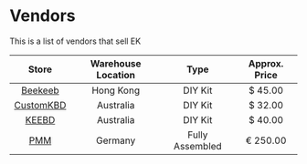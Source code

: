 # Vendors

This is a list of vendors that sell EK

| Store | Warehouse Location | Type | Approx. Price |
| :---: | :---: | :---: | :--: |
| [Beekeeb](https://shop.beekeeb.com/product/eternal-keypad-kit/) | Hong Kong | DIY Kit | $ 45.00 |
| [CustomKBD](https://customkbd.com/products/eternal-keypad-kit) | Australia | DIY Kit | $ 32.00 |
| [KEEBD](https://keebd.com/products/eternal-keypad-keyboard-kit) | Australia | DIY Kit | $ 40.00 |
| [PMM](https://pmm.gg/products/p-k-f-1) | Germany | Fully Assembled | € 250.00 |
